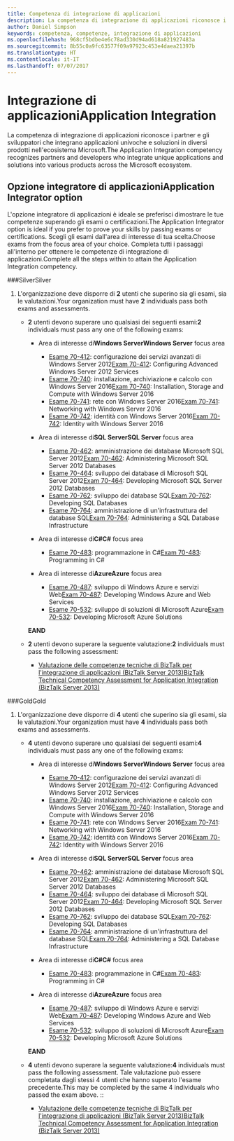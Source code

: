 ```yaml
---
title: Competenza di integrazione di applicazioni
description: La competenza di integrazione di applicazioni riconosce i partner e gli sviluppatori che integrano applicazioni univoche e soluzioni in diversi prodotti nell'ecosistema Microsoft.
author: Daniel Simpson
keywords: competenza, competenze, integrazione di applicazioni
ms.openlocfilehash: 968cf5bdbe4e6c78ad330d94ad618a821927483a
ms.sourcegitcommit: 8b55c0a9fc63577f09a97923c453e4daea21397b
ms.translationtype: HT
ms.contentlocale: it-IT
ms.lasthandoff: 07/07/2017
---
```

# <a name="application-integration"></a><span data-ttu-id="79a11-104">Integrazione di applicazioni</span><span class="sxs-lookup"><span data-stu-id="79a11-104">Application Integration</span></span> 
<span data-ttu-id="79a11-105">La competenza di integrazione di applicazioni riconosce i partner e gli sviluppatori che integrano applicazioni univoche e soluzioni in diversi prodotti nell'ecosistema Microsoft.</span><span class="sxs-lookup"><span data-stu-id="79a11-105">The Application Integration competency recognizes partners and developers who integrate unique applications and solutions into various products across the Microsoft ecosystem.</span></span> 

## <a name="application-integrator-option"></a><span data-ttu-id="79a11-106">Opzione integratore di applicazioni</span><span class="sxs-lookup"><span data-stu-id="79a11-106">Application Integrator option</span></span>

<span data-ttu-id="79a11-107">L'opzione integratore di applicazioni è ideale se preferisci dimostrare le tue competenze superando gli esami o certificazioni.</span><span class="sxs-lookup"><span data-stu-id="79a11-107">The Application Integrator option is ideal if you prefer to prove your skills by passing exams or certifications.</span></span> <span data-ttu-id="79a11-108">Scegli gli esami dall'area di interesse di tua scelta.</span><span class="sxs-lookup"><span data-stu-id="79a11-108">Choose exams from the focus area of your choice.</span></span> <span data-ttu-id="79a11-109">Completa tutti i passaggi all'interno per ottenere le competenze di integrazione di applicazioni.</span><span class="sxs-lookup"><span data-stu-id="79a11-109">Complete all the steps within to attain the Application Integration competency.</span></span>

###<a name="silver"></a><span data-ttu-id="79a11-110">Silver</span><span class="sxs-lookup"><span data-stu-id="79a11-110">Silver</span></span>
1. <span data-ttu-id="79a11-111">L'organizzazione deve disporre di **2** utenti che superino sia gli esami, sia le valutazioni.</span><span class="sxs-lookup"><span data-stu-id="79a11-111">Your organization must have **2** individuals pass both exams and assessments.</span></span>

    - <span data-ttu-id="79a11-112">**2** utenti devono superare uno qualsiasi dei seguenti esami:</span><span class="sxs-lookup"><span data-stu-id="79a11-112">**2** individuals must pass any one of the following exams:</span></span>

        - <span data-ttu-id="79a11-113">Area di interesse di**Windows Server**</span><span class="sxs-lookup"><span data-stu-id="79a11-113">**Windows Server** focus area</span></span>
            - <span data-ttu-id="79a11-114">[Esame 70-412](https://www.microsoft.com/en-us/learning/exam-70-412.aspx): configurazione dei servizi avanzati di Windows Server 2012</span><span class="sxs-lookup"><span data-stu-id="79a11-114">[Exam 70-412](https://www.microsoft.com/en-us/learning/exam-70-412.aspx): Configuring Advanced Windows Server 2012 Services</span></span>
            - <span data-ttu-id="79a11-115">[Esame 70-740](https://www.microsoft.com/en-us/learning/exam-70-740.aspx): installazione, archiviazione e calcolo con Windows Server 2016</span><span class="sxs-lookup"><span data-stu-id="79a11-115">[Exam 70-740](https://www.microsoft.com/en-us/learning/exam-70-740.aspx): Installation, Storage and Compute with Windows Server 2016</span></span>
            - <span data-ttu-id="79a11-116">[Esame 70-741](https://www.microsoft.com/en-us/learning/exam-70-741.aspx): rete con Windows Server 2016</span><span class="sxs-lookup"><span data-stu-id="79a11-116">[Exam 70-741](https://www.microsoft.com/en-us/learning/exam-70-741.aspx): Networking with Windows Server 2016</span></span>
            - <span data-ttu-id="79a11-117">[Esame 70-742](https://www.microsoft.com/en-us/learning/exam-70-742.aspx): identità con Windows Server 2016</span><span class="sxs-lookup"><span data-stu-id="79a11-117">[Exam 70-742](https://www.microsoft.com/en-us/learning/exam-70-742.aspx): Identity with Windows Server 2016</span></span>

        - <span data-ttu-id="79a11-118">Area di interesse di**SQL Server**</span><span class="sxs-lookup"><span data-stu-id="79a11-118">**SQL Server** focus area</span></span>

            - <span data-ttu-id="79a11-119">[Esame 70-462](https://www.microsoft.com/en-us/learning/exam-70-462.aspx): amministrazione dei database Microsoft SQL Server 2012</span><span class="sxs-lookup"><span data-stu-id="79a11-119">[Exam 70-462](https://www.microsoft.com/en-us/learning/exam-70-462.aspx): Administering Microsoft SQL Server 2012 Databases</span></span>
            - <span data-ttu-id="79a11-120">[Esame 70-464](https://www.microsoft.com/en-us/learning/exam-70-464.aspx): sviluppo dei database di Microsoft SQL Server 2012</span><span class="sxs-lookup"><span data-stu-id="79a11-120">[Exam 70-464](https://www.microsoft.com/en-us/learning/exam-70-464.aspx): Developing Microsoft SQL Server 2012 Databases</span></span>
            - <span data-ttu-id="79a11-121">[Esame 70-762](https://www.microsoft.com/en-us/learning/exam-70-762.aspx): sviluppo dei database SQL</span><span class="sxs-lookup"><span data-stu-id="79a11-121">[Exam 70-762](https://www.microsoft.com/en-us/learning/exam-70-762.aspx): Developing SQL Databases</span></span>
            - <span data-ttu-id="79a11-122">[Esame 70-764](https://www.microsoft.com/en-us/learning/exam-70-764.aspx): amministrazione di un'infrastruttura del database SQL</span><span class="sxs-lookup"><span data-stu-id="79a11-122">[Exam 70-764](https://www.microsoft.com/en-us/learning/exam-70-764.aspx): Administering a SQL Database Infrastructure</span></span>

        - <span data-ttu-id="79a11-123">Area di interesse di**C#**</span><span class="sxs-lookup"><span data-stu-id="79a11-123">**C#** focus area</span></span> 

            - <span data-ttu-id="79a11-124">[Esame 70-483](https://www.microsoft.com/en-us/learning/exam-70-483.aspx): programmazione in C#</span><span class="sxs-lookup"><span data-stu-id="79a11-124">[Exam 70-483](https://www.microsoft.com/en-us/learning/exam-70-483.aspx): Programming in C#</span></span>

        - <span data-ttu-id="79a11-125">Area di interesse di**Azure**</span><span class="sxs-lookup"><span data-stu-id="79a11-125">**Azure** focus area</span></span>

            - <span data-ttu-id="79a11-126">[Esame 70-487](https://www.microsoft.com/en-us/learning/exam-70-487.aspx): sviluppo di Windows Azure e servizi Web</span><span class="sxs-lookup"><span data-stu-id="79a11-126">[Exam 70-487](https://www.microsoft.com/en-us/learning/exam-70-487.aspx): Developing Windows Azure and Web Services</span></span>
            - <span data-ttu-id="79a11-127">[Esame 70-532](https://www.microsoft.com/en-us/learning/exam-70-532.aspx): sviluppo di soluzioni di Microsoft Azure</span><span class="sxs-lookup"><span data-stu-id="79a11-127">[Exam 70-532](https://www.microsoft.com/en-us/learning/exam-70-532.aspx): Developing Microsoft Azure Solutions</span></span>

        **<span data-ttu-id="79a11-128">E</span><span class="sxs-lookup"><span data-stu-id="79a11-128">AND</span></span>**

    - <span data-ttu-id="79a11-129">**2** utenti devono superare la seguente valutazione:</span><span class="sxs-lookup"><span data-stu-id="79a11-129">**2** individuals must pass the following assessment:</span></span>

        - [<span data-ttu-id="79a11-130">Valutazione delle competenze tecniche di BizTalk per l'integrazione di applicazioni (BizTalk Server 2013)</span><span class="sxs-lookup"><span data-stu-id="79a11-130">BizTalk Technical Competency Assessment for Application Integration (BizTalk Server 2013)</span></span>](https://partneruniversity.microsoft.com/?whr=uri:MicrosoftAccount&courseId=12286&scoId=Id3XwITSB_2805299993)

###<a name="gold"></a><span data-ttu-id="79a11-131">Gold</span><span class="sxs-lookup"><span data-stu-id="79a11-131">Gold</span></span>
1. <span data-ttu-id="79a11-132">L'organizzazione deve disporre di **4** utenti che superino sia gli esami, sia le valutazioni.</span><span class="sxs-lookup"><span data-stu-id="79a11-132">Your organization must have **4** individuals pass both exams and assessments.</span></span>

    - <span data-ttu-id="79a11-133">**4** utenti devono superare uno qualsiasi dei seguenti esami:</span><span class="sxs-lookup"><span data-stu-id="79a11-133">**4** individuals must pass any one of the following exams:</span></span>

        - <span data-ttu-id="79a11-134">Area di interesse di**Windows Server**</span><span class="sxs-lookup"><span data-stu-id="79a11-134">**Windows Server** focus area</span></span>

            - <span data-ttu-id="79a11-135">[Esame 70-412](https://www.microsoft.com/en-us/learning/exam-70-412.aspx): configurazione dei servizi avanzati di Windows Server 2012</span><span class="sxs-lookup"><span data-stu-id="79a11-135">[Exam 70-412](https://www.microsoft.com/en-us/learning/exam-70-412.aspx): Configuring Advanced Windows Server 2012 Services</span></span>
            - <span data-ttu-id="79a11-136">[Esame 70-740](https://www.microsoft.com/en-us/learning/exam-70-740.aspx): installazione, archiviazione e calcolo con Windows Server 2016</span><span class="sxs-lookup"><span data-stu-id="79a11-136">[Exam 70-740](https://www.microsoft.com/en-us/learning/exam-70-740.aspx): Installation, Storage and Compute with Windows Server 2016</span></span>
            - <span data-ttu-id="79a11-137">[Esame 70-741](https://www.microsoft.com/en-us/learning/exam-70-741.aspx): rete con Windows Server 2016</span><span class="sxs-lookup"><span data-stu-id="79a11-137">[Exam 70-741](https://www.microsoft.com/en-us/learning/exam-70-741.aspx): Networking with Windows Server 2016</span></span>
            - <span data-ttu-id="79a11-138">[Esame 70-742](https://www.microsoft.com/en-us/learning/exam-70-742.aspx): identità con Windows Server 2016</span><span class="sxs-lookup"><span data-stu-id="79a11-138">[Exam 70-742](https://www.microsoft.com/en-us/learning/exam-70-742.aspx): Identity with Windows Server 2016</span></span>

        - <span data-ttu-id="79a11-139">Area di interesse di**SQL Server**</span><span class="sxs-lookup"><span data-stu-id="79a11-139">**SQL Server** focus area</span></span>

            - <span data-ttu-id="79a11-140">[Esame 70-462](https://www.microsoft.com/en-us/learning/exam-70-462.aspx): amministrazione dei database Microsoft SQL Server 2012</span><span class="sxs-lookup"><span data-stu-id="79a11-140">[Exam 70-462](https://www.microsoft.com/en-us/learning/exam-70-462.aspx): Administering Microsoft SQL Server 2012 Databases</span></span>
            - <span data-ttu-id="79a11-141">[Esame 70-464](https://www.microsoft.com/en-us/learning/exam-70-464.aspx): sviluppo dei database di Microsoft SQL Server 2012</span><span class="sxs-lookup"><span data-stu-id="79a11-141">[Exam 70-464](https://www.microsoft.com/en-us/learning/exam-70-464.aspx): Developing Microsoft SQL Server 2012 Databases</span></span>
            - <span data-ttu-id="79a11-142">[Esame 70-762](https://www.microsoft.com/en-us/learning/exam-70-762.aspx): sviluppo dei database SQL</span><span class="sxs-lookup"><span data-stu-id="79a11-142">[Exam 70-762](https://www.microsoft.com/en-us/learning/exam-70-762.aspx): Developing SQL Databases</span></span>
            - <span data-ttu-id="79a11-143">[Esame 70-764](https://www.microsoft.com/en-us/learning/exam-70-764.aspx): amministrazione di un'infrastruttura del database SQL</span><span class="sxs-lookup"><span data-stu-id="79a11-143">[Exam 70-764](https://www.microsoft.com/en-us/learning/exam-70-764.aspx): Administering a SQL Database Infrastructure</span></span>

        - <span data-ttu-id="79a11-144">Area di interesse di**C#**</span><span class="sxs-lookup"><span data-stu-id="79a11-144">**C#** focus area</span></span> 

            - <span data-ttu-id="79a11-145">[Esame 70-483](https://www.microsoft.com/en-us/learning/exam-70-483.aspx): programmazione in C#</span><span class="sxs-lookup"><span data-stu-id="79a11-145">[Exam 70-483](https://www.microsoft.com/en-us/learning/exam-70-483.aspx): Programming in C#</span></span>

        - <span data-ttu-id="79a11-146">Area di interesse di**Azure**</span><span class="sxs-lookup"><span data-stu-id="79a11-146">**Azure** focus area</span></span>

            - <span data-ttu-id="79a11-147">[Esame 70-487](https://www.microsoft.com/en-us/learning/exam-70-487.aspx): sviluppo di Windows Azure e servizi Web</span><span class="sxs-lookup"><span data-stu-id="79a11-147">[Exam 70-487](https://www.microsoft.com/en-us/learning/exam-70-487.aspx): Developing Windows Azure and Web Services</span></span>
            - <span data-ttu-id="79a11-148">[Esame 70-532](https://www.microsoft.com/en-us/learning/exam-70-532.aspx): sviluppo di soluzioni di Microsoft Azure</span><span class="sxs-lookup"><span data-stu-id="79a11-148">[Exam 70-532](https://www.microsoft.com/en-us/learning/exam-70-532.aspx): Developing Microsoft Azure Solutions</span></span>

        **<span data-ttu-id="79a11-149">E</span><span class="sxs-lookup"><span data-stu-id="79a11-149">AND</span></span>**

    - <span data-ttu-id="79a11-150">**4** utenti devono superare la seguente valutazione:</span><span class="sxs-lookup"><span data-stu-id="79a11-150">**4** individuals must pass the following assessment.</span></span> <span data-ttu-id="79a11-151">Tale valutazione può essere completata dagli stessi 4 utenti che hanno superato l'esame precedente.</span><span class="sxs-lookup"><span data-stu-id="79a11-151">This may be completed by the same 4 individuals who passed the exam above.</span></span> <span data-ttu-id="79a11-152">:</span><span class="sxs-lookup"><span data-stu-id="79a11-152">:</span></span>

        - [<span data-ttu-id="79a11-153">Valutazione delle competenze tecniche di BizTalk per l'integrazione di applicazioni (BizTalk Server 2013)</span><span class="sxs-lookup"><span data-stu-id="79a11-153">BizTalk Technical Competency Assessment for Application Integration (BizTalk Server 2013)</span></span>](https://partneruniversity.microsoft.com/?whr=uri:MicrosoftAccount&courseId=12286&scoId=Id3XwITSB_2805299993)

